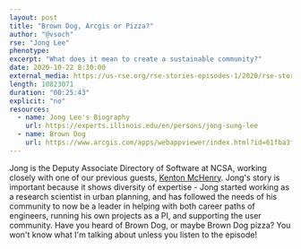 ```yaml
---
layout: post
title: "Brown Dog, Arcgis or Pizza?"
author: "@vsoch"
rse: "Jong Lee"
phenotype: 
excerpt: "What does it mean to create a sustainable community?"
date: 2020-10-22 8:30:00
external_media: https://us-rse.org/rse-stories-episodes-1/2020/rse-stories-jong-lee-episode-39.mp3
length: 10823071
duration: "00:25:43"
explicit: "no"
resources:
  - name: Jong Lee's Biography
    url: https://experts.illinois.edu/en/persons/jong-sung-lee
  - name: Brown Dog
    url: https://www.arcgis.com/apps/webappviewer/index.html?id=61fba3fd419045e48aa6ba759838387c
--- 
```


Jong is the Deputy Associate Directory of Software at NCSA, working closely with
one of our previous guests, [Kenton McHenry](https://us-rse.org/rse-stories/2020/kenton-mchenry/).
Jong's story is important because it shows diversity of expertise - Jong started
working as a research scientist in urban planning, and has followed the needs of
his community to now be a leader in helping with both career paths of engineers,
running his own projects as a PI, and supporting the user community. Have you heard
of Brown Dog, or maybe Brown Dog pizza? You won't know what I'm talking about unless
you listen to the episode!
